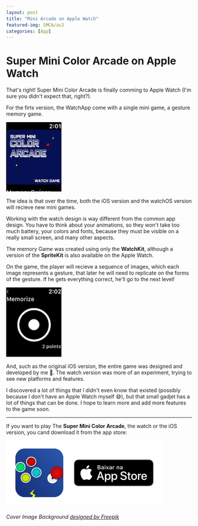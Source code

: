 ```yaml
---
layout: post
title: "Mini Arcade on Apple Watch"
featured-img: SMCA/ac2
categories: [App]
---
```


# Super Mini Color Arcade on Apple Watch

That's right!
Super Mini Color Arcade is finally comming to Apple Watch
(I'm sure you didn't expect that, right?).

For the firts version, the WatchApp come with a single mini game, a gesture memory game.

![Super Mini Color Arcade Download Image](../assets/img/posts/SMCA/coverWatch.png)

The idea is that over the time, both the iOS version and the watchOS version will recieve new mini games.

Working with the watch design is way different from the common app design. You have to think about your animations, so they won't take too much battery, your colors and fonts, because they must be visible on a really small screen, and many other aspects.

The memory Game was created using only the **WatchKit**, although a version of the **SpriteKit** is also available on the Apple Watch.

On the game, the player will recieve a sequence of images, which each image represents a gesture, that later he will need to replicate on the forms of the gesture. If he gets everything correct, he'll go to the next level!

![Super Mini Color Arcade Download Image](../assets/img/posts/SMCA/gameWatchTap.png)

And, such as the original iOS version, the entire game was designed and developed by me 😬. The watch version was more of an experiment, trying to see new platforms and features.

I discovered a lot of things that I didn't even know that existed (possibly because I don't have an Apple Watch myself 😅), but that small gadjet has a lot of things that can be done. I hope to learn more and add more features to the game soon.

---

If you want to play The **Super Mini Color Arcade**, the watch or the iOS version, you cand download it from the app store:

[![Super Mini Color Arcade Download Image](../assets/img/posts/SMCA/download.png)](https://itunes.apple.com/us/app/super-mini-color-arcade/id1375643857?mt=8)


###### Cover Image Background <a href='https://www.freepik.com/free-vector/vintage-clocks-pattern_857152.htm'>designed by Freepik</a>
